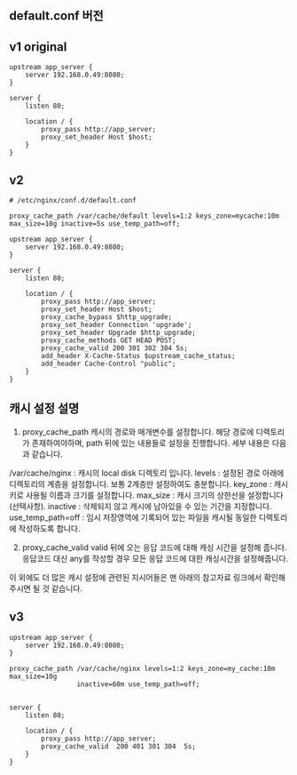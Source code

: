 ## default.conf 버전 

## v1 original
```
upstream app_server {
    server 192.168.0.49:8080;
}

server {
    listen 80;

    location / {
        proxy_pass http://app_server;
        proxy_set_header Host $host;
    }
}
```

## v2
```
# /etc/nginx/conf.d/default.conf

proxy_cache_path /var/cache/default levels=1:2 keys_zone=mycache:10m max_size=10g inactive=5s use_temp_path=off;

upstream app_server {
    server 192.168.0.49:8080;
}

server {
    listen 80;

    location / {
        proxy_pass http://app_server;
        proxy_set_header Host $host;
        proxy_cache_bypass $http_upgrade;
        proxy_set_header Connection 'upgrade';
        proxy_set_header Upgrade $http_upgrade;
        proxy_cache_methods GET HEAD POST;
        proxy_cache_valid 200 301 302 304 5s;
        add_header X-Cache-Status $upstream_cache_status;
        add_header Cache-Control "public";
    }
}
```

## 캐시 설정 설명
1. proxy_cache_path
캐시의 경로와 매개변수를 설정합니다. 해당 경로에 디렉토리가 존재하여야하며, path 뒤에 있는 내용들로 설정을 진행합니다. 세부 내용은 다음과 같습니다.

/var/cache/nginx : 캐시의 local disk 디렉토리 입니다.
levels : 설정된 경로 아래에 디렉토리의 계층을 설정합니다. 보통 2계층만 설정하여도 충분합니다.
key_zone : 캐시 키로 사용될 이름과 크기를 설정합니다.
max_size : 캐시 크기의 상한선을 설정합니다(선택사항).
inactive : 삭제되지 않고 캐시에 남아있을 수 있는 기간을 지정합니다.
use_temp_path=off : 임시 저장영역에 기록되어 있는 파일을 캐시될 동일한 디렉토리에 작성하도록 합니다.

2. proxy_cache_valid
valid 뒤에 오는 응답 코드에 대해 캐싱 시간을 설정해 줍니다. 응답코드 대신 any를 작성할 경우 모든 응답 코드에 대한 캐싱시간을 설정해줍니다.

이 외에도 더 많은 캐시 설정에 관련된 지시어들은 맨 아래의 참고자료 링크에서 확인해 주시면 될 것 같습니다.


## v3
```
upstream app_server {
    server 192.168.0.49:8080;
}

proxy_cache_path /var/cache/nginx levels=1:2 keys_zone=my_cache:10m max_size=10g
                 inactive=60m use_temp_path=off;


server {
    listen 80;

    location / {
        proxy_pass http://app_server;
        proxy_cache_valid  200 401 301 304  5s;
    }
}
```
